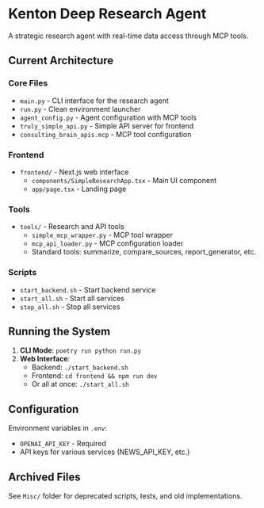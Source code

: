 # Kenton Deep Research Agent

A strategic research agent with real-time data access through MCP tools.

## Current Architecture

### Core Files
- `main.py` - CLI interface for the research agent
- `run.py` - Clean environment launcher
- `agent_config.py` - Agent configuration with MCP tools
- `truly_simple_api.py` - Simple API server for frontend
- `consulting_brain_apis.mcp` - MCP tool configuration

### Frontend
- `frontend/` - Next.js web interface
  - `components/SimpleResearchApp.tsx` - Main UI component
  - `app/page.tsx` - Landing page

### Tools
- `tools/` - Research and API tools
  - `simple_mcp_wrapper.py` - MCP tool wrapper
  - `mcp_api_loader.py` - MCP configuration loader
  - Standard tools: summarize, compare_sources, report_generator, etc.

### Scripts
- `start_backend.sh` - Start backend service
- `start_all.sh` - Start all services
- `stop_all.sh` - Stop all services

## Running the System

1. **CLI Mode**: `poetry run python run.py`
2. **Web Interface**: 
   - Backend: `./start_backend.sh`
   - Frontend: `cd frontend && npm run dev`
   - Or all at once: `./start_all.sh`

## Configuration

Environment variables in `.env`:
- `OPENAI_API_KEY` - Required
- API keys for various services (NEWS_API_KEY, etc.)

## Archived Files

See `Misc/` folder for deprecated scripts, tests, and old implementations.